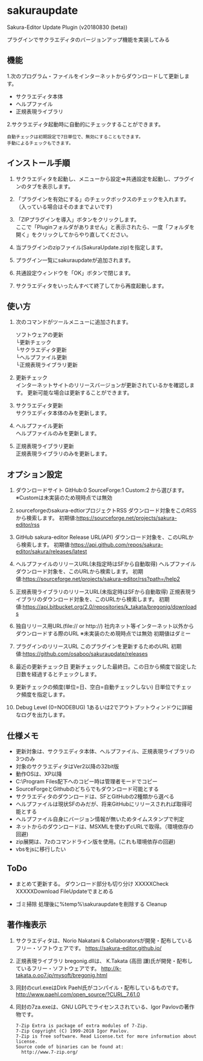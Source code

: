 # sakuraupdate
Sakura-Editor Update Plugin (v20180830 (beta))

プラグインでサクラエディタのバージョンアップ機能を実装してみる

## 機能

1.次のプログラム・ファイルをインターネットからダウンロードして更新します。

* サクラエディタ本体
* ヘルプファイル
* 正規表現ライブラリ

2.サクラエディタ起動時に自動的にチェックすることができます。

	自動チェックは初期設定で7日単位で、無効にすることもできます。  
	手動によるチェックもできます。

## インストール手順

1. サクラエディタを起動し、メニューから設定⇒共通設定を起動し、プラグインのタブを表示します。

2. 「プラグインを有効にする」のチェックボックスのチェックを入れます。  
	（入っている場合はそのままでよいです)  

3. 「ZIPプラグインを導入」ボタンをクリックします。  
	ここで「Pluginフォルダがありません」と表示されたら、一度「フォルダを開く」をクリックしてからやり直してください。

4. 当プラグインのzipファイル(SakuraUpdate.zip)を指定します。


5. プラグイン一覧にsakuraupdateが追加されます。


6. 共通設定ウィンドウを「OK」ボタンで閉じます。


7. サクラエディタをいったんすべて終了してから再度起動します。


## 使い方

1. 次のコマンドがツールメニューに追加されます。

	ソフトウェアの更新  
	 └更新チェック  
	 └サクラエディタ更新  
	 └ヘルプファイル更新  
	 └正規表現ライブラリ更新  

2. 更新チェック  
	インターネットサイトのリリースバージョンが更新されているかを確認します。
	更新可能な場合は更新することができます。

3. サクラエディタ更新  
	サクラエディタ本体のみを更新します。

4. ヘルプファイル更新  
	ヘルプファイルのみを更新します。

5. 正規表現ライブラリ更新  
	正規表現ライブラリのみを更新します。

## オプション設定

1. ダウンロードサイト
	GitHub:0 SourceForge:1 Custom:2
	から選びます。
	※Customは未実装のため現時点では無効

2. sourceforgeのsakura-edtiorプロジェクトRSS
	ダウンロード対象をこのRSSから検索します。
	初期値:https://sourceforge.net/projects/sakura-editor/rss

3. GitHub sakura-editor Release URL(API)
	ダウンロード対象を、このURLから検索します。
	初期値:https://api.github.com/repos/sakura-editor/sakura/releases/latest

4. ヘルプファイルのリリースURL(未指定時はSFから自動取得)
	ヘルプファイルダウンロード対象を、このURLから検索します。
	初期値:https://sourceforge.net/projects/sakura-editor/rss?path=/help2


5. 正規表現ライブラリのリリースURL(未指定時はSFから自動取得)
	正規表現ライブラリのダウンロード対象を、このURLから検索します。
	初期値:https://api.bitbucket.org/2.0/repositories/k_takata/bregonig/downloads


6. 独自リリース用URL(file:// or http://)
	社内ネット等インターネット以外からダウンロードする際のURL
	※未実装のため現時点では無効
	初期値はダミー

7. プラグインのリリースURL
	このプラグインを更新するためのURL
	初期値:https://github.com/osaboo/sakuraupdate/releases

8. 最近の更新チェック日
	更新チェックした最終日。この日から頻度で設定した日数を経過するとチェックします。

9. 更新チェックの頻度(単位=日、空白=自動チェックしない)
	日単位でチェック頻度を指定します。

10. Debug Level (0=NODEBUG)
	1あるいは2でアウトプットウィンドウに詳細なログを出力します。

## 仕様メモ

* 更新対象は、サクラエディタ本体、ヘルプファイル、正規表現ライブラリの3つのみ
* 対象のサクラエディタはVer2以降の32bit版
* 動作OSは、XP以降
* C:\Program Files配下へのコピー時は管理者モードでコピー
* SourceForgeとGithubのどちらでもダウンロード可能とする
* サクラエディタのダウンロードは、SFとGitHubの2種類から選べる
* ヘルプファイルは現状SFのみだが、将来GitHubにリリースされれば取得可能とする
* ヘルプファイル自身にバージョン情報が無いためタイムスタンプで判定
* ネットからのダウンロードは、MSXMLを使わずcURLで取得。（環境依存の回避)
* zip展開は、7zのコマンドライン版を使用。(これも環境依存の回避)
* vbsをjsに移行したい

## ToDo

* まとめて更新する。
	ダウンロード部分も切り分け
		XXXXXCheck
		XXXXXDownload
		FileUpdateでまとめる
	
* ゴミ掃除
	処理後に%temp%\sakuraupdateを削除する
		Cleanup
	

## 著作権表示

1. サクラエディタは、Norio Nakatani & Collaboratorsが開発・配布しているフリー・ソフトウェアです。
https://sakura-editor.github.io/

2. 正規表現ライブラリ bregonig.dllは、 K.Takata (高田 謙)氏が開発・配布しているフリー・ソフトウェアです。
http://k-takata.o.oo7.jp/mysoft/bregonig.html

3. 同封のcurl.exeはDirk Paehl氏がコンパイル・配布しているものです。
http://www.paehl.com/open_source/?CURL_7.61.0

4. 同封の7za.exeは、GNU LGPLでライセンスされている、Igor Pavlovの著作物です。
	```
	7-Zip Extra is package of extra modules of 7-Zip. 
	7-Zip Copyright (C) 1999-2018 Igor Pavlov.
	7-Zip is free software. Read License.txt for more information about license.
	Source code of binaries can be found at:
	  http://www.7-zip.org/
	```
